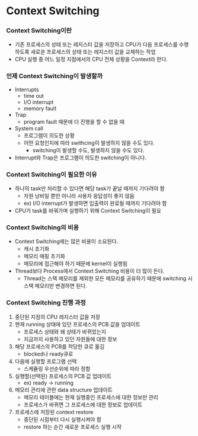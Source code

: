 # Context Switching

### Context Switching이란

- 기존 프로세스의 상태 또는 레지스터 값을 저장하고 CPU가 다음 프로세스를 수행하도록 새로운 프로세스의 상태 또는 레지스터 값을 교체하는 작업
- CPU 실행 중 어느 일정 지점에서의 CPU 전체 상황을 Context라 한다.

### 언제 Context Switching이 발생할까

- Interrupts
    - time out
    - I/O interrupt
    - memory fault
- Trap
    - program fault 때문에 더 진행을 할 수 없을 때
- System call
    - 프로그램이 의도한 상황
    - 어떤 요청인지에 따라 swithcing이 발생하지 않을 수도 있다.
        - switching이 발생할 수도, 발생하지 않을 수도 있다.
- Interrupt와 Trap은 프로그램이 의도한 switching이 아니다.

### Context Switching이 필요한 이유

- 하나의 task만 처리할 수 있다면 해당 task가 끝날 때까지 기다려야 함
    - 자원 낭비일 뿐만 아니라 사용자 응답성이 좋지 않음
    - ex) I/O interrupt가 발생하면 입출력이 완료될 때까지 기다려야 함
- CPU가 task를 바꿔가며 실행하기 위해 Context Switching이 필요

### Context Switching의 비용

- Context Switching에는 많은 비용이 소요된다.
    - 캐시 초기화
    - 메모리 매핑 초기화
    - 메모리에 접근해야 하기 때문에 kernel이 실행됨
- Thread보다 Process에서 Context Switching 비용이 더 많이 든다.
    - Thread는 스택 메모리를 제외한 모든 메모리를 공유하기 때문에 switching 시 스택 메모리만 변경하면 된다.

### Context Switching 진행 과정

1. 중단된 지점의 CPU 레지스터 값을 저장
2. 현재 running 상태에 있던 프로세스의 PCB 값을 업데이트
    - 프로세스 상태와 왜 상태가 바뀌었는지
    - 지금까지 사용하고 있던 자원들에 대한 정보
3. 해당 프로세스의 PCB를 적당한 큐로 옮김
    - blocked나 ready큐로
4. 다음에 실행할 프로그램 선택
    - 스케쥴링 우선순위에 따라 정함
5. 실행할(선택된) 프로세스의 PCB 값 업데이트
    - ex) ready → running
6. 메모리 관리에 관한 data structure 업데이트
    - 메모리 테이블에는 현재 실행중인 프로세스에 대한 정보만 관리
    - 프로세스가 바뀌면 그 프로세스에 대한 정보로 업데이트
7. 프로세스에 저장된 context restore
    - 중단된 시점부터 다시 실행시켜야 함
    - restore 하는 순간 새로운 프로세스 실행 시작
